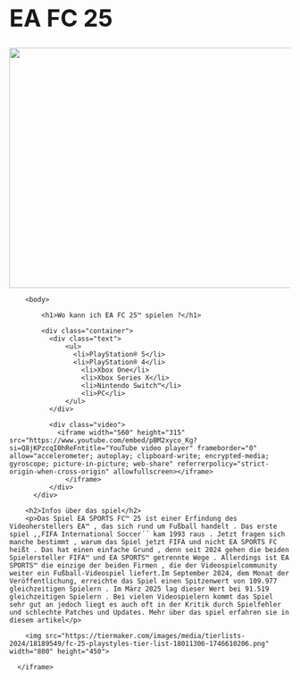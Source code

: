 <!DOCTYPE html>
<html>
    <h1>
        <h1 style="font-size:300%;">EA FC 25</h1>
        <img src="https://game4u.co.za/wp-content/uploads/2024/09/fc-25-banner.png" width="1500" height="430">
      
          
        
        <body>

            <h1>Wo kann ich EA FC 25™ spielen ?</h1>
      
            <div class="container">
              <div class="text">
                  <ul>
                    <li>PlayStation® 5</li>
                    <li>PlayStation® 4</li>
                      <li>Xbox One</li>
                      <li>Xbox Series X</li>
                      <li>Nintendo Switch™</li>
                      <li>PC</li>
                  </ul>
              </div>
      
              <div class="video">
                <iframe width="560" height="315" src="https://www.youtube.com/embed/pBM2xyco_Kg?si=Q8jKPzcqI0hReFntitle="YouTube video player" frameborder="0" allow="accelerometer; autoplay; clipboard-write; encrypted-media; gyroscope; picture-in-picture; web-share" referrerpolicy="strict-origin-when-cross-origin" allowfullscreen></iframe>
                  </iframe>
              </div>
          </div>
          
        <h2>Infos über das spiel</h2>
        <p>Das Spiel EA SPORTS FC™ 25 ist einer Erfindung des Videoherstellers EA™ , das sich rund um Fußball handelt . Das erste spiel ,,FIFA International Soccer´´ kam 1993 raus . Jetzt fragen sich manche bestimmt , warum das Spiel jetzt FIFA und nicht EA SPORTS FC heißt . Das hat einen einfache Grund , denn seit 2024 gehen die beiden Spielersteller FIFA™ und EA SPORTS™ getrennte Wege . Allerdings ist EA SPORTS™ die einzige der beiden Firmen , die der Videospielcommunity weiter ein Fußball-Videospiel liefert.Im September 2024, dem Monat der Veröffentlichung, erreichte das Spiel einen Spitzenwert von 109.977 gleichzeitigen Spielern . Im März 2025 lag dieser Wert bei 91.519 gleichzeitigen Spielern . Bei vielen Videospielern kommt das Spiel sehr gut an jedoch liegt es auch oft in der Kritik durch Spielfehler und schlechte Patches und Updates. Mehr über das spiel erfahren sie in diesem artikel</p>
                
        <img src="https://tiermaker.com/images/media/tierlists-2024/18189549/fc-25-playstyles-tier-list-18011306-1746610206.png" width="800" height="450">  
          
      </iframe>





